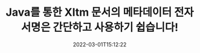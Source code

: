 ---
############################# Static ############################
layout: "auto-gen-signature"
date: 2022-03-01T15:12:22
draft: false
operation: Sign
signaturetype: Metadata
fileformat: Xltm
productName: Java
lang: ko
productCode: java
otherformats: pdf doc docx docm dot dotm dotx odt ott rtf xls xlsx xlsm xlsb csv ods ots xltx xltm ppt pptx pps ppsx odp otp potx potm pptm ppsm png jpg bmp gif tiff svg webp wmf
breadcrumb: Put Metadata signature on Xltm for Java

############################# Head ############################
head_title: "Java을(를) 통해 Xltm 문서에 메타데이터 전자 서명 추가"
head_description: "몇 줄의 Java 코드를 사용하여 Xltm 문서 내에서 메타데이터를 숨겨진 전자 서명으로 사용합니다. GroupDocs 문서 서명 API를 사용하여 메타데이터 정보가 포함된 비즈니스 문서 및 파일에 전자 서명합니다."

############################# Header ############################
title: "Java를 통한 Xltm 문서의 메타데이터 전자 서명은 간단하고 사용하기 쉽습니다!"
description: "숨겨진 메타데이터 항목으로 Xltm 문서 및 계약에 전자 서명합니다. 문제 및 추가 코딩 없이 PDF, MS Word 문서, MS Excel 통합 문서, MS PowerPoint 프레젠테이션 및 다양한 이미지 형식에 대한 메타데이터를 생성합니다."
bg_image: "https://cms.admin.containerize.com/templates/aspose/App_Themes/V3/images/bg/header1.png"
bg_overlay: false
button:
    enable: true

############################# SubMenu ############################
submenu:
    enable: true

    left:
        img_alt: "GroupDocs.Signature for Java"
        image: "https://cms.admin.containerize.com/templates/groupdocs/images/product-logos/90x90-noborder/groupdocs-signature-java.png"
        product: "GroupDocs.Signature"
        platform: "Java"



############################# About ############################
about:
    enable: true
    title: "{metadata-about.title}"
    content: |
        {metadata-about.content}
    

############################# Steps ############################
steps:
    enable: true
    title_left: "{metadata-steps.title}"
    content_left: |
        {metadata-steps.content.description}
        
        * {metadata-steps.content.step_1}
        * {metadata-steps.content.step_2}
        * {metadata-steps.content.step_3}

    title_right: " {system-requirements.title}"
    content_right: |
        {system-requirements.content.description}

        * {system-requirements.content.step_1}
        * {system-requirements.content.step_2}
        * Java runtime: J2SE 6.0 and above
        * {system-requirements.content.step_3}
         
    code: |
        ```java    
                
        // Set up input Xltm file
        String filePath = "input.xltm";
        // Set up output file
        String outputFilePath = "output.xltm";

        // Instantiate Signature for input file
        Signature signature = new Signature(filePath);

        // instantiate metadata signing options
        MetadataSignOptions options = new MetadataSignOptions();

        // setup Author property
        SpreadsheetMetadataSignature mdSign_Author = new SpreadsheetMetadataSignature("Author", "Mr.Scherlock Holmes");// String value
        options.getSignatures().add(mdSign_Author);
        // setup document data
        SpreadsheetMetadataSignature mdSign_DocData = new SpreadsheetMetadataSignature("CreatedOn", new Date());// Datetime value
        options.getSignatures().add(mdSign_DocData);
        // setup document id
        SpreadsheetMetadataSignature mdSign_DocId = new SpreadsheetMetadataSignature("DocumentId", 123456);// Integer value
        options.getSignatures().add(mdSign_DocId);

        // sign Xltm document
        SignResult result = signature.sign(outputFilePath, options);

        ```

############################# Demos ############################
demos:
    enable: true
    title: "Metadata 라이브 데모로 Xltm 문서 서명"
    content: |
       지금 바로 [GroupDocs.Signature 앱](https://products.groupdocs.app/signature/family) 웹사이트에서 다양한 서명으로 Xltm 파일에 서명하세요. 무료 온라인 데모가 여러분을 기다리고 있습니다.          

############################# More Formats ############################
more_formats:
    enable: true
    title: "Java에 대해 지원되는 기타 Metadata 서명"
    content: |
        "다른 서명 유형으로 Xltm에 서명할 수도 있습니다. 아래 목록을 참조하십시오."
    format: 
       
       
back_to_top:
    enable: true
---